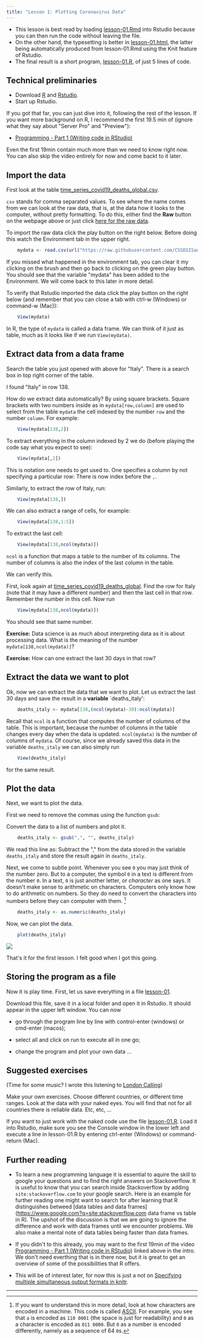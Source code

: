 ```yaml
---
title: "Lesson 1: Plotting Coronavirus Data"
---
```


- This lesson is best read by loading [lesson-01.Rmd](lesson-01.Rmd) into Rstudio because you can then run the code without leaving the file. 
- On the other hand, the typesetting is better in [lesson-01.html](lesson-01.html), the latter being automatically produced from lesson-01.Rmd using the Knit feature of Rstudio.
- The final result is a short program, [lesson-01.R](lesson-01.R),  of just 5 lines of code.

## Technical preliminaries

- Download [R](https://cran.r-project.org/) and [Rstudio](https://rstudio.com/products/rstudio/download/).
- Start up Rstudio. 

If you got that far, you can just dive into it, following the rest of the lesson. If you want more background on R, I recommend the first 19.5 min of (ignore what they say about "Server Pro" and "Preview"):

- [Programming - Part 1 (Writing code in RStudio)](https://resources.rstudio.com/wistia-rstudio-essentials-2/rstudioessentialsprogrammingpart1-2)

Even the first 19min contain much more than we need to know right now. You can also skip the video entirely for now and come backt to it later.

## Import the data 

First look at the table  [time_series_covid19_deaths_global.csv](https://github.com/CSSEGISandData/COVID-19/blob/master/csse_covid_19_data/csse_covid_19_time_series/time_series_covid19_deaths_global.csv). 

`csv` stands for comma separated values. To see where the name comes from we can look at the raw data, that is, at the data how it looks to the computer, without pretty formatting. To do this, either find the **Raw** button on the webpage above or just click [here for the raw data](https://raw.githubusercontent.com/CSSEGISandData/COVID-19/master/csse_covid_19_data/csse_covid_19_time_series/time_series_covid19_deaths_global.csv).

To import the raw data click the play button on the right below. Before doing this watch the Environment tab in the upper right.

```r
    mydata <- read.csv(url("https://raw.githubusercontent.com/CSSEGISandData/COVID-19/master/csse_covid_19_data/csse_covid_19_time_series/time_series_covid19_deaths_global.csv"),check.names = FALSE)
```
If you missed what happened in the environment tab, you can clear it my clicking on the brush and then go back to clicking on the green play button. You should see that the variable "mydata" has been added to the Environment. We will come back to this later in more detail.

To verify that Rstudio imported the data click the play button on the right below (and remember that you can close a tab with ctrl-w (Windows) or command-w (Mac)):

```r
    View(mydata)
```

In R, the type of `mydata` is called a data frame. We can think of it just as table, much as it looks like if we run `View(mydata)`.

## Extract data from a data frame

Search the table you just opened with above for "Italy". There is a search box in top right corner of the table.

I found "Italy" in row 138.

How do we extract data automatically? By using square brackets. Square brackets with two numbers inside as in `mydata[row,column]` are used to select from the table `mydata` the cell indexed by the number `row` and the number `column`. For example:

```r
    View(mydata[138,2])
```
To extract everything in the column indexed by 2 we do (before playing the code say what you expect to see):

```r
    View(mydata[,2])
```
This is notation one needs to get used to. One specifies a column by not specifying a particular row: There is now index before the `,`.

Similarly, to extract the row of Italy, run:

```r
    View(mydata[138,])
```
We can also extract a range of cells, for example:

```r
    View(mydata[138,1:5])
```
To extract the last cell:

```r
    View(mydata[138,ncol(mydata)])
```
`ncol` is a function that maps a table to the number of its columns. The number of columns is also the index of the last column in the table.

We can verify this. 

First, look again at [time_series_covid19_deaths_global](https://github.com/CSSEGISandData/COVID-19/blob/master/csse_covid_19_data/csse_covid_19_time_series/time_series_covid19_deaths_global.csv). Find the row for Italy (note that it may have a different number) and then the last cell in that row. Remember the number in this cell. Now run

```r
    View(mydata[138,ncol(mydata)])
```
You should see that same number. 

**Exercise:** Data science is as much about interpreting data as it is about processing data. What is the meaning of the number `mydata[138,ncol(mydata)]`? 

**Exercise:** How can one extract the last 30 days in that row?

## Extract the data we want to plot

Ok, now we can extract the data that we want to plot. Let us extract the last 30 days and save the result in a **variable** `deaths_italy':

```r
    deaths_italy <- mydata[138,(ncol(mydata)-30):ncol(mydata)]
```
Recall that `ncol` is a function that computes the number of columns of the table. This is important, because the number of columns in the table changes every day when the data is updated. `ncol(mydata)` is the number of columns of `mydata`. Of course, since we already saved this data in the variable `deaths_italy` we can also simply run

```r
    View(deaths_italy)
```
for the same result.

## Plot the data

Next, we want to plot the data. 

First we need to remove the commas using the function `gsub`:

Convert the data to a list of numbers and plot it.

```r
    deaths_italy <- gsub(",", "", deaths_italy)
```
We read this line as: Subtract the "," from the data stored in the variable `deaths_italy` and store the result again in `deaths_italy`.

Next, we come to subtle point. Whenever you see `0` you may just think of the number zero. But to a computer, the symbol `0` in a text is different from the number `0`. In a text, `0` is just another letter, or *character* as one says. It doesn't make sense to arithmetic on characters. Computers only know how to do arithmetic on numbers. So they do need to convert the characters into numbers before they can computer with them. [^ascii]

```r
    deaths_italy <- as.numeric(deaths_italy)
```
Now, we can plot the data.

```r
    plot(deaths_italy)
```

![](lesson-01_files/figure-html/unnamed-chunk-13-1.png)<!-- -->

That's it for the first lesson. I felt good when I got this going. 

## Storing the program as a file

Now it is play time. First, let us save everything in a file [lesson-01](lesson-01.R). 

Download this file, save it in a local folder and open it in Rstudio. It should appear in the upper left window. You can now

- go through the program line by line with control-enter (windows) or cmd-enter (macos);

- select all and click on run to execute all in one go;
- change the program and plot your own data ...

## Suggested exercises

(Time for some music? I wrote this listening to [London  Calling](https://www.youtube.com/watch?v=hZw23sWlyG0&list=PLkLimRXN6NKzoSccJhADNW42Ayxf7mYwF&index=8))

Make your own exercises. Choose different countries, or different time ranges. Look at the data with your naked eyes. You will find that not for all countries there is reliable data. Etc, etc, ...

If you want to just work with the naked code use the file [lesson-01.R](lesson-01.R). Load it into Rstudio, make sure you see the Console window in the lower left and execute a line in lesson-01.R by entering ctrl-enter (Windows) or command-return (Mac).


## Further reading

- To learn a new programming language it is essential to aquire the skill to google your questions and to find  the right answers on Stackoverflow. It is useful to know that you can search inside Stackoverflow by adding `site:stackoverflow.com` to your google search. Here is an example for further reading one might want to search for after learning that R distinguishes betweed [data tables and data frames](https://www.google.com?q=site:stackoverflow.com data frame vs table in R). The upshot of the discussion is that we are going to ignore the difference and work with data frames until we encounter problems. We also make a mental note of data tables being faster than data frames.

- If you didn't to this already, you may want to the first 19min of the video [Programming - Part 1 (Writing code in RStudio)](https://resources.rstudio.com/wistia-rstudio-essentials-2/rstudioessentialsprogrammingpart1-2) linked above in the intro. We don't need everthing that is in there now, but it is great to get an overview of some of the possibilities that R offers.

- This will be of interest later, for now this is just a not on [Specifying multiple simultaneous output formats in knitr](https://stackoverflow.com/questions/25078572/specifying-multiple-simultaneous-output-formats-in-knitr).

---

[^ascii]: If you want to understand this in more detail, look at how characters are encoded in a machine. This code is called [ASCII](https://en.wikipedia.org/wiki/ASCII#Printable_characters). For example, you see that `a` is encoded as `110 0001` (the space is just for readability) and `0` as a character is encoded as `011 0000`. But `0` as a number is encoded differently, namely as a sequence of 64 `0`s.
